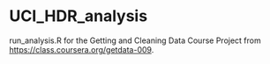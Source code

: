 UCI_HDR_analysis
================
run_analysis.R for the Getting and Cleaning Data Course Project from https://class.coursera.org/getdata-009.
